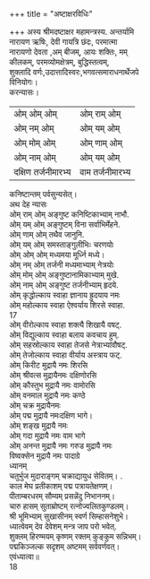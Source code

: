 +++
title = "अष्टाक्षरविधिः"

+++
अस्य श्रीमदष्टाक्षर महामन्त्रस्य. अन्तर्यामि  
नारायण ऋषिः, देवी गायत्रि छंदः, परमात्मा  
नारायणो देवता ,अम्‌ बीजम्‌, आयः शक्तिः, मम्‌  
कीलकम्‌, परमव्योमक्षेत्रम्‌, बुद्धिस्तत्वम्‌,  
शुक्लादि वर्णः,उदात्तादिस्वरः,भगवत्समाराधनार्थेजपे  
विनियोगः।  
करन्यासः।  

<table>
  <tr>
   <td>ओम्‌ ओम्‌ ओम्‌ 
   </td>
   <td>ओम्‌ राम्‌ ओम्‌
   </td>
  </tr>
  <tr>
   <td>ओम्‌ नम्‌ ओम्‌ 
   </td>
   <td>ओम्‌ यम्‌ ओम्‌
   </td>
  </tr>
  <tr>
   <td>ओम्‌ मोम्‌ ओम्‌ 
   </td>
   <td>ओम्‌ णाम्‌ ओम्‌
   </td>
  </tr>
  <tr>
   <td>ओम्‌ नाम्‌ ओम्‌ 
   </td>
   <td>ओम्‌ यम्‌ ओम्‌
   </td>
  </tr>
  <tr>
   <td>दक्षिण तर्जनीमारभ्य 
   </td>
   <td>वाम तर्जनीमारभ्य
   </td>
  </tr>
</table>  

कनिष्टान्तम्‌ पर्वसुन्यसेत्‌।  
अथ देह न्यासः  
ओम्‌ राम्‌ ओम्‌ अङ्गुष्ट कनिष्टिकाभ्याम्‌ नाभौ.  
ओम्‌ यम्‌ ओम्‌ अङ्गुष्टम्‌ विना सर्वाभिर्मेहने.  
ओम्‌ णाम्‌ ओम्‌ तथैव जानुनि.  
ओम्‌ यम्‌ ओम्‌ समस्ताङ्गुलीभिःः चरणयोः  
ओम्‌ ओम्‌ ओम्‌ मध्यमया मूर्ध्नि मध्ये।  
ओम्‌ नम्‌ ओम्‌ तर्जनी मध्यमाभ्याम्‌ नेत्रयोः  
ओम्‌ मोम्‌ ओम्‌ अङ्गुष्टानामिकाभ्याम्‌ मुखे.  
ओम्‌ नाम्‌ ओम्‌ अङ्गुष्ट तर्जनीभ्याम्‌ हृदये.  
ओम्‌ कृद्धोल्काय स्वाहा ज्ञानाय ह्रुदयाय नमः  
ओम्‌ महोल्काय स्वाहा ऐश्वर्याय शिरसे स्वाहा.  
17  
ओम्‌ वीरोल्काय स्वाहा शक्त्यै शिखायै वषट्‌.  
ओम्‌ विद्युल्काय स्वाहा बलाय कवचाय हुम्‌.  
ओम्‌ सहस्रोल्काय स्वाहा तेजसे नेत्राभ्यांवौषट्‌.  
ओम्‌ तेजोल्काय स्वाहा वीर्याय अस्त्राय फट्‌.  
ओम्‌ किरीट मुद्रायै नमः शिरसि  
ओम्‌ श्रीवत्स मुद्रायैनमः दक्षिणोरसि  
ओम्‌ कौस्तुभ मुद्रायै नमः वामोरसि  
ओम्‌ वनमाल मुद्रायै नमः कण्ठे  
ओम्‌ चक्र मुद्रायैनमः  
ओम्‌ पद्म मुद्रायै नमःदक्षिण भागे।  
ओम्‌ शङ्ख मुद्रायै नमः  
ओम्‌ गदा मुद्रायै नमः वाम भागे  
ओम्‌ अनन्त मुद्रायै नमः गरुड मुद्रायै नमः  
विष्वक्सेन मुद्रायै नमः पादाग्रे  
ध्यानम्‌  
चतुर्भुज मुदाराङ्गम्‌ चक्राद्यायुध सेवितम्‌। .  
काल मेघ प्रतीकाशम्‌ पद्म पत्रायतेक्षणम्‌।  
पीताम्बरधरम्‌ सौम्यम्‌ प्रसन्नेंदु निभाननम्‌।  
चारु हासम्‌ सुताम्रोष्टम्‌ रत्नोज्वलितकुण्डलम्‌।  
श्री भूमिभ्याम्‌ सुखासीनम्‌ स्वर्ण सिम्हासनेशुभे।  
ध्यात्वेवम्‌ देव देवेशम्‌ मन्त्र जाप परो भवेत्‌.  
शुक्लम्‌ हिरण्मयम्‌ कृष्णम्‌ रक्तम्‌ कुङ्कुम सन्निभम्‌।  
पद्मकिञ्जल्क सदृशम्‌ अष्टमम्‌ सर्ववर्णवत्‌।  
एवंध्यात्वा॥  
18  
